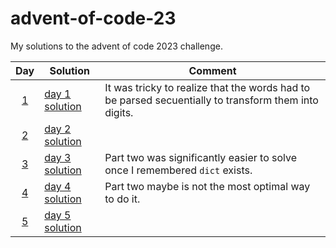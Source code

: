# advent-of-code-23
My solutions to the advent of code 2023 challenge.

| Day | Solution                       | Comment                                                                                              |
|:---:|--------------------------------|------------------------------------------------------------------------------------------------------|
|  [1](https://adventofcode.com/2023/day/1)  | [day 1 solution](day1/day1.py) | It was tricky to realize that the words had to be parsed secuentially to transform them into digits. |
|  [2](https://adventofcode.com/2023/day/2)  | [day 2 solution](day2/day2.py) |                                                                                                      |
|  [3](https://adventofcode.com/2023/day/3)  | [day 3 solution](day3/day3.py) | Part two was significantly easier to solve once I remembered `dict` exists.                          |
|  [4](https://adventofcode.com/2023/day/4)  | [day 4 solution](day4/day4.py) | Part two maybe is not the most optimal way to do it.                                                 |
| [5](https://adventofcode.com/2023/day/5)  | [day 5 solution](day5/day5.py) |                                                                                                      |